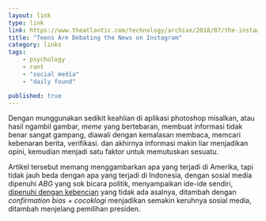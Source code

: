 ```yaml
---
layout: link
type: link
link: https://www.theatlantic.com/technology/archive/2018/07/the-instagram-forums-where-teens-go-to-debate-big-issues/566153/
title: "Teens Are Debating the News on Instagram"
category: links
tags: 
    - psychology
    - rant
    - "social media"
    - "daily found"

published: true
---
```


Dengan munggunakan sedikit keahlian di aplikasi photoshop misalkan, atau hasil ngambil gambar, *meme* yang bertebaran, membuat informasi tidak benar sangat gampang, diawali dengan kemalasan membaca, memcari kebenaran berita, verifikasi. dan akhirnya informasi makin liar menjadikan opini, kemudian menjadi satu faktor untuk memutuskan sesuatu.

Artikel tersebut memang menggambarkan apa yang terjadi di Amerika, tapi tidak jauh beda dengan apa yang terjadi di Indonesia, dengan sosial media dipenuhi *ABG* yang sok bicara politik, menyampaikan ide-ide sendiri, [dipenuhi dengan kebencian](/2018/06/kebencian) yang tidak ada asalnya, ditambah dengan *confirmation bias* + *cocoklogi* menjadikan semakin keruhnya sosial media, ditambah menjelang pemilihan presiden.